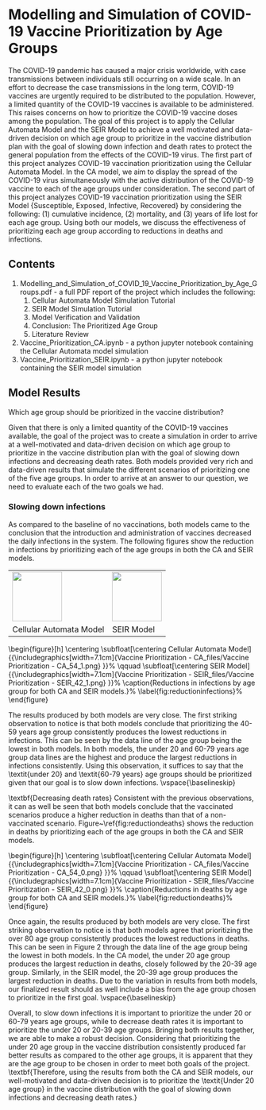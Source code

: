 # Modelling and Simulation of COVID-19 Vaccine Prioritization by Age Groups

The COVID-19 pandemic has caused a major crisis worldwide, with case transmissions between individuals still occurring on a wide scale. 
In an effort to decrease the case transmissions in the long term, COVID-19 vaccines are urgently required to be distributed to the population. 
However, a limited quantity of the COVID-19 vaccines is available to be administered. 
This raises concerns on how to prioritize the COVID-19 vaccine doses among the population. 
The goal of this project is to apply the Cellular Automata Model and the SEIR Model to achieve a well motivated and data-driven decision on which age group to prioritize in the vaccine distribution plan with the goal of slowing down infection and death rates to protect the general population from the effects of the COVID-19 virus. 
The first part of this project analyzes COVID-19 vaccination prioritization using the Cellular Automata Model. In the CA model, we aim to display the spread of the COVID-19 virus simultaneously with the active distribution of the COVID-19 vaccine to each of the age groups under consideration. The second part of this project analyzes COVID-19 vaccination prioritization using the SEIR Model {Susceptible, Exposed, Infective, Recovered} by considering the following: (1) cumulative incidence, (2) mortality, and (3) years of life lost for each age group. Using both our models, we discuss the effectiveness of prioritizing each age group according to reductions in deaths and infections.

## Contents

1. Modelling_and_Simulation_of_COVID_19_Vaccine_Prioritization_by_Age_Groups.pdf - a full PDF report of the project which includes the following:
    1. Cellular Automata Model Simulation Tutorial
    2. SEIR Model Simulation Tutorial
    3. Model Verification and Validation
    4. Conclusion: The Prioritized Age Group
    5. Literature Review
2. Vaccine_Prioritization_CA.ipynb - a python jupyter notebook containing the Cellular Automata model simulation
3. Vaccine_Prioritization_SEIR.ipynb - a python jupyter notebook containing the SEIR model simulation

## Model Results

Which age group should be prioritized in the vaccine distribution?

Given that there is only a limited quantity of the COVID-19 vaccines available, the goal of the project was to create a simulation in order to arrive at a well-motivated and data-driven decision on which age group to prioritize in the vaccine distribution plan with the goal of slowing down infections and decreasing death rates.
Both models provided very rich and data-driven results that simulate the different scenarios of prioritizing one of the five age groups. In order to arrive at an answer to our question, we need to evaluate each of the two goals we had.

### Slowing down infections
As compared to the baseline of no vaccinations, both models came to the conclusion that the introduction and administration of vaccines decreased the daily infections in the system. 
The following figures show the reduction in infections by prioritizing each of the age groups in both the CA and SEIR models.


<table>
  <tr>
    <td valign="top"><img src="src/Vaccine%20Prioritization%20-%20CA_54_1.png" width="100"></td>
    <td valign="top"><img src="src/Vaccine%20Prioritization%20-%20SEIR_42_1.png" width="100"></td>
  </tr>
  <tr>
    <td>Cellular Automata Model</td>
     <td>SEIR Model</td>
  </tr>
 </table>




\begin{figure}[h]
    \centering
    \subfloat[\centering Cellular Automata Model]{{\includegraphics[width=7.1cm]{Vaccine Prioritization - CA_files/Vaccine Prioritization - CA_54_1.png} }}%
    \qquad
    \subfloat[\centering SEIR Model]{{\includegraphics[width=7.1cm]{Vaccine Prioritization - SEIR_files/Vaccine Prioritization - SEIR_42_1.png} }}%
    \caption{Reductions in infections by age group for both CA and SEIR models.}%
    \label{fig:reductioninfections}%
\end{figure}

The results produced by both models are very close. The first striking observation to notice is that both models conclude that prioritizing the 40-59 years age group consistently produces the lowest reductions in infections. This can be seen by the data line of the age group being the lowest in both models. In both models, the under 20 and 60-79 years age group data lines are the highest and produce the largest reductions in infections consistently. Using this observation, it suffices to say that the \textit{under 20} and \textit{60-79 years} age groups should be prioritized given that our goal is to slow down infections.
\vspace{\baselineskip}

\textbf{Decreasing death rates}
Consistent with the previous observations, it can as well be seen that both models conclude that the vaccinated scenarios produce a higher reduction in deaths than that of a non-vaccinated scenario. Figure~\ref{fig:reductiondeaths} shows the reduction in deaths by prioritizing each of the age groups in both the CA and SEIR models.

\begin{figure}[h]
    \centering
    \subfloat[\centering Cellular Automata Model]{{\includegraphics[width=7.1cm]{Vaccine Prioritization - CA_files/Vaccine Prioritization - CA_54_0.png} }}%
    \qquad
    \subfloat[\centering SEIR Model]{{\includegraphics[width=7.1cm]{Vaccine Prioritization - SEIR_files/Vaccine Prioritization - SEIR_42_0.png} }}%
    \caption{Reductions in deaths by age group for both CA and SEIR models.}%
    \label{fig:reductiondeaths}%
\end{figure}

Once again, the results produced by both models are very close. The first striking observation to notice is that both models agree that prioritizing the over 80 age group consistently produces the lowest reductions in deaths. This can be seen in Figure 2 through the data line of the age group being the lowest in both models. In the CA model, the under 20 age group produces the largest reduction in deaths, closely followed by the 20-39 age group. Similarly, in the SEIR model, the 20-39 age group produces the largest reduction in deaths. Due to the variation in results from both models, our finalized result should as well include a bias from the age group chosen to prioritize in the first goal.
\vspace{\baselineskip}

Overall, to slow down infections it is important to prioritize the under 20 or 60-79 years age groups, while to decrease death rates it is important to prioritize the under 20 or 20-39 age groups. Bringing both results together, we are able to make a robust decision. Considering that prioritizing the under 20 age group in the vaccine distribution consistently produced far better results as compared to the other age groups, it is apparent that they are the age group to be chosen in order to meet both goals of the project. \textbf{Therefore, using the results from both the CA and SEIR models, our well-motivated and data-driven decision is to prioritize the \textit{Under 20 age group} in the vaccine distribution with the goal of slowing down infections and decreasing death rates.}
